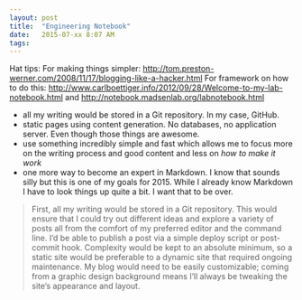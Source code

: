 ```yaml
---
layout: post
title:  "Engineering Notebook"
date:   2015-07-xx 8:07 AM
tags:
---
```


Hat tips:
For making things simpler: http://tom.preston-werner.com/2008/11/17/blogging-like-a-hacker.html
For framework on how to do this: http://www.carlboettiger.info/2012/09/28/Welcome-to-my-lab-notebook.html
and http://notebook.madsenlab.org/labnotebook.html

* all my writing would be stored in a Git repository. In my case, GitHub.
* static pages using content generation. No databases, no application server. Even though those things are awesome.
* use something incredibly simple and fast which allows me to focus more on the writing process and good content and less on _how to make it work_
* one more way to become an expert in Markdown. I know that sounds silly but this is one of my goals for 2015. While I already know Markdown I have to look things up quite a bit. I want that to be over.

>First, all my writing would be stored in a Git repository. This would ensure that I could try out different ideas and explore a variety of posts all from the comfort of my preferred editor and the command line. I’d be able to publish a post via a simple deploy script or post-commit hook. Complexity would be kept to an absolute minimum, so a static site would be preferable to a dynamic site that required ongoing maintenance. My blog would need to be easily customizable; coming from a graphic design background means I’ll always be tweaking the site’s appearance and layout.
